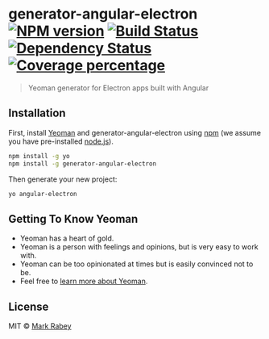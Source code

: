 # generator-angular-electron [![NPM version][npm-image]][npm-url] [![Build Status][travis-image]][travis-url] [![Dependency Status][daviddm-image]][daviddm-url] [![Coverage percentage][coveralls-image]][coveralls-url]
> Yeoman generator for Electron apps built with Angular

## Installation

First, install [Yeoman](http://yeoman.io) and generator-angular-electron using [npm](https://www.npmjs.com/) (we assume you have pre-installed [node.js](https://nodejs.org/)).

```bash
npm install -g yo
npm install -g generator-angular-electron
```

Then generate your new project:

```bash
yo angular-electron
```

## Getting To Know Yeoman

 * Yeoman has a heart of gold.
 * Yeoman is a person with feelings and opinions, but is very easy to work with.
 * Yeoman can be too opinionated at times but is easily convinced not to be.
 * Feel free to [learn more about Yeoman](http://yeoman.io/).

## License

MIT © [Mark Rabey](https://markrabey.com)


[npm-image]: https://badge.fury.io/js/generator-angular-electron.svg
[npm-url]: https://npmjs.org/package/generator-angular-electron
[travis-image]: https://travis-ci.org/MarkRabey/generator-angular-electron.svg?branch=master
[travis-url]: https://travis-ci.org/MarkRabey/generator-angular-electron
[daviddm-image]: https://david-dm.org/MarkRabey/generator-angular-electron.svg?theme=shields.io
[daviddm-url]: https://david-dm.org/MarkRabey/generator-angular-electron
[coveralls-image]: https://coveralls.io/repos/MarkRabey/generator-angular-electron/badge.svg
[coveralls-url]: https://coveralls.io/r/MarkRabey/generator-angular-electron

